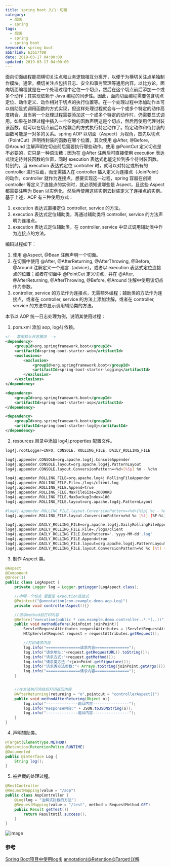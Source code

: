 ```yaml
---
title: spring boot 入门：切面
category:
  - 后端
  - spring
tags:
  - 后端
  - spring
  - spring boot
keywords: spring boot
abbrlink: 63b17f08
date: 2019-03-17 04:00:00
updated: 2019-03-17 04:00:00
---
```


面向切面编程能把横切关注点和业务逻辑相互分离开，以便于为横切关注点单独制作模块。通常，横切关注点包括日志、安全和事务管理等通用内容。以比方论，面向切面编程就是在一个处理过程中定位一个切点，然后在这个切点前后添加一个或多个动作；其实现依赖于 Java 编程的同步性。因此，面向切面编程需要包含切点定位、动作定义、动作相对于切点的执行位置等。在一个处理过程中添加动作本可以借助显式调用函数的方式实现，但这样处理过程就会与一个或多个特定的动作高度耦合，且当另一个处理过程需要添加这一个或多个特定的动作时，仍需要显式调用。如果在处理过程中插入一个空跑的函数声明这是个切点，然后再使用代理封装该函数，就可以在切点前后以松耦合的方式执行特定动作了。特定动作和待封装的函数可能是一对多的关系。spring AOP 以切面（Aspect）为视角，首先以切点（PointCut）声明待封装的函数在哪个位置，其次使用 @After, @Before, @Around 注解声明在切点前后需要执行哪些动作。使用 @PointCut 定义切点是不必要的，它只是一种语法糖；因为在 @After 注解后可直接使用 execution 表达式锁定待封装函数的位置，同时 execution 表达式也能定位到多个待封装函数。特别的，当 execution 表达式定位 controller 时，就可以对特定或所有的 controller 进行拦截，而无需插入在 controller 插入定义为连接点（JoinPoint）的动作，controller 就作为连接点。想要实现这一过程，spring 容器在创建 controller 等定义了连接点的实例时，就必须知道哪些是 Aspect，且这些 Aspect 都需要注明为 Bean 以实例化，然后再使用这些实例去封装定义了连接点的实例。基于上述，AOP 有三种使用方式：

1. execution 表达式直接定位 controller, service 的方法。
2. execution 表达式定位辅助类，再通过辅助类将 controller, service 的方法声明为连接点。
3. execution 表达式定位辅助类，在 controller, service 中显式调用辅助类中作为连接点的方法。

编码过程如下：

1. 使用 @Aspect, @Bean 注解声明一个切面。
2. 在切面中使用 @After, @AfterReturning, @AfterThrowing, @Before, @Around 注解定义一个建言（advice）。或者以 execution 表达式定位连接点的位置；或者在切面中 @PointCut 定义切点，并在 @After, @AfterReturning, @AfterThrowing, @Before, @Around 注解中使用该切点作为参数。
3. controller, service 的方法作为连接点，无需额外编程；辅助类的方法作为连接点，或者在 controller, service 的方法上添加注解，或者在 controller, service 的方法中显示调用辅助类的方法。

本节以 AOP 统一日志处理为例，说明其使用过程：

1. pom.xml 添加 aop, log4j 依赖。

```xml
<!-- 禁用默认日志模块 -->
<dependency>
    <groupId>org.springframework.boot</groupId>
    <artifactId>spring-boot-starter-web</artifactId>
    <exclusions>
        <exclusion>
            <groupId>org.springframework.boot</groupId>
            <artifactId>spring-boot-starter-logging</artifactId>
        </exclusion>
    </exclusions>
</dependency>

<dependency>
    <groupId>org.springframework.boot</groupId>
    <artifactId>spring-boot-starter-aop</artifactId>
</dependency>

<dependency>
    <groupId>org.springframework.boot</groupId>
    <artifactId>spring-boot-starter-log4j</artifactId>
</dependency>
```

2. resources 目录中添加 log4j.properties 配置文件。

```bash
log4j.rootLogger=INFO, CONSOLE, ROLLING_FILE, DAILY_ROLLING_FILE

log4j.appender.CONSOLE=org.apache.log4j.ConsoleAppender
log4j.appender.CONSOLE.layout=org.apache.log4j.PatternLayout
log4j.appender.CONSOLE.layout.ConversionPattern=<%d>[%5p] %m - %c%n

log4j.appender.ROLLING_FILE=org.apache.log4j.RollingFileAppender
log4j.appender.ROLLING_FILE.File=./logs/client.log
log4j.appender.ROLLING_FILE.Append=true
log4j.appender.ROLLING_FILE.MaxFileSize=20000KB
log4j.appender.ROLLING_FILE.MaxBackupIndex=100
log4j.appender.ROLLING_FILE.layout=org.apache.log4j.PatternLayout

#log4j.appender.ROLLING_FILE.layout.ConversionPattern=<%d>[%5p] %c - %m%n
log4j.appender.ROLLING_FILE.layout.ConversionPattern=%d %c [%t] (%F:%L) %-5p --> %m%n

log4j.appender.DAILY_ROLLING_FILE=org.apache.log4j.DailyRollingFileAppender
log4j.appender.DAILY_ROLLING_FILE.File=./logs/client
log4j.appender.DAILY_ROLLING_FILE.DatePattern='.'yyyy-MM-dd'.log'
log4j.appender.DAILY_ROLLING_FILE.Append=true
log4j.appender.DAILY_ROLLING_FILE.layout=org.apache.log4j.PatternLayout
log4j.appender.DAILY_ROLLING_FILE.layout.ConversionPattern=%d %c [%t] (%F:%L) %-5p --> %m%n
```

3. 制作 Aspect 类。

```java
@Aspect
@Component
@Order(1)
public class LogAspect {
    private Logger log = Logger.getLogger(LogAspect.class);

    //申明一个切点 里面是 execution表达式
    @Pointcut("@annotation(com.example.demo.aop.Log)")
    private void controllerAspect(){}

    //请求method前打印内容
    @Before("execution(public * com.example.demo.controller..*.*(..))")
    public void methodBefore(JoinPoint joinPoint){
        ServletRequestAttributes requestAttributes = (ServletRequestAttributes) RequestContextHolder.getRequestAttributes();
        HttpServletRequest request = requestAttributes.getRequest();

        //打印请求内容
        log.info("===============请求内容===============");
        log.info("请求地址:"+request.getRequestURL().toString());
        log.info("请求方式:"+request.getMethod());
        log.info("请求类方法:"+joinPoint.getSignature());
        log.info("请求类方法参数:"+ Arrays.toString(joinPoint.getArgs()));
        log.info("===============请求内容===============");
    }


    //在方法执行完结后打印返回内容
    @AfterReturning(returning = "o",pointcut = "controllerAspect()")
    public void methodAfterReturing(Object o){
        log.info("--------------返回内容----------------");
        log.info("Response内容:" + JSON.toJSONString(o));
        log.info("--------------返回内容----------------");
    }
}
```

4. 声明辅助类。

```java
@Target(ElementType.METHOD)
@Retention(RetentionPolicy.RUNTIME)
@Documented
public @interface Log {
    String log();
}
```

5. 被拦截的处理过程。

```java
@RestController
@RequestMapping(value = "/aop")
public class AopController {
    @Log(log = "注解式拦截的方法")
    @RequestMapping(value = "/test", method = RequestMethod.GET)
    public Result getTest(){
        return ResultUtil.success();
    }
}
```

![image](aop.png)

### 参考

[Spring Boot项目中使用log4j](https://blog.csdn.net/xiaoxiaoyusheng2012/article/details/79486784)
[annotation(@Retention@Target)详解](https://www.cnblogs.com/gmq-sh/p/4798194.html)